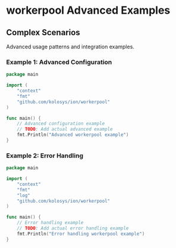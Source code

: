 # workerpool Advanced Examples

## Complex Scenarios

Advanced usage patterns and integration examples.

### Example 1: Advanced Configuration

```go
package main

import (
    "context"
    "fmt"
    "github.com/kolosys/ion/workerpool"
)

func main() {
    // Advanced configuration example
    // TODO: Add actual advanced example
    fmt.Println("Advanced workerpool example")
}
```

### Example 2: Error Handling

```go
package main

import (
    "context"
    "fmt"
    "log"
    "github.com/kolosys/ion/workerpool"
)

func main() {
    // Error handling example
    // TODO: Add actual error handling example
    fmt.Println("Error handling workerpool example")
}
```
